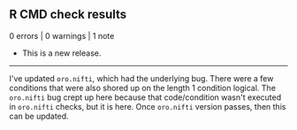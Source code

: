 ## R CMD check results

0 errors | 0 warnings | 1 note

* This is a new release.
---
I've updated `oro.nifti`, which had the underlying bug.  There were a few conditions that were also shored up on the length 1 condition logical.  The `oro.nifti` bug crept up here because that code/condition wasn't executed in `oro.nifti` checks, but it is here.  Once `oro.nifti` version passes, then this can be updated.